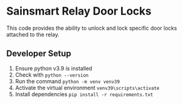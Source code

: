 # Sainsmart Relay Door Locks

This code provides the ability to unlock and lock specific door locks attached to the relay.

## Developer Setup

1. Ensure python v3.9 is installed
1. Check with `python --version`
1. Run the command `python -m venv venv39`
1. Activate the virtual environment `venv39\scripts\activate`
1. Install dependencies `pip install -r requirements.txt`
